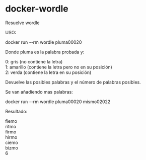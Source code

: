 # docker-wordle
Resuelve wordle

USO:

docker run --rm wordle pluma00020

Donde pluma es la palabra probada y:

0: gris (no contiene la letra)  
1: amarillo (contiene la letra pero no en su posición)  
2: verda (contiene la letra en su posición)  

Devuelve las posibles palabras y el número de palabras posibles.

Se van añadiendo mas palabras:

docker run --rm wordle pluma00020 mismo02022

Resultado:

fiemo  
ritmo  
firmo  
hirmo  
ciemo  
bizmo  
6
